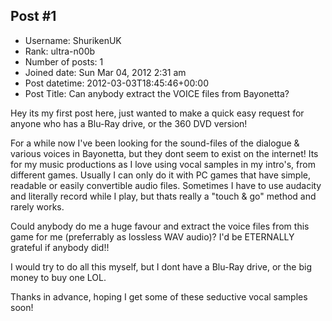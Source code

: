 ## Post #1
- Username: ShurikenUK
- Rank: ultra-n00b
- Number of posts: 1
- Joined date: Sun Mar 04, 2012 2:31 am
- Post datetime: 2012-03-03T18:45:46+00:00
- Post Title: Can anybody extract the VOICE files from Bayonetta?

Hey its my first post here, just wanted to make a quick easy request for anyone who has a Blu-Ray drive, or the 360 DVD version!

For a while now I've been looking for the sound-files of the dialogue & various voices in Bayonetta, but they dont seem to exist on the internet! Its for my music productions as I love using vocal samples in my intro's, from different games. Usually I can only do it with PC games that have simple, readable or easily convertible audio files. Sometimes I have to use audacity and literally record while I play, but thats really a "touch & go" method and rarely works.

Could anybody do me a huge favour and extract the voice files from this game for me (preferrably as lossless  WAV audio)? I'd be ETERNALLY grateful if anybody did!!  

I would try to do all this myself, but I dont have a Blu-Ray drive, or the big money to buy one LOL.

Thanks in advance, hoping I get some of these seductive vocal samples soon!
